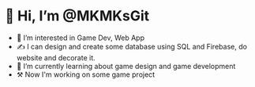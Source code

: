 # 👋 Hi, I’m @MKMKsGit
- 👀 I’m interested in Game Dev, Web App
- ✍ I can design and create some database using SQL and Firebase, do website and decorate it.
- 🌱 I’m currently learning about game design and game development
- ⚒ Now I'm working on some game project

<!---
MKMKsGit/MKMKsGit is a ✨ special ✨ repository because its `README.md` (this file) appears on your GitHub profile.
You can click the Preview link to take a look at your changes.
--->
